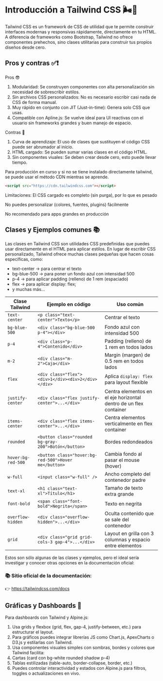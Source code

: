 # Introducción a Tailwind CSS 🌬️🍃

Tailwind CSS es un framework de CSS de utilidad que te permite construir interfaces modernas y responsivas rápidamente, directamente en tu HTML. A diferencia de frameworks como Bootstrap, Tailwind no ofrece componentes prehechos, sino clases utilitarias para construir tus propios diseños desde cero.

## Pros y contras ✅❗

Pros 😎
1. Modularidad: Se construyen componentes con alta personalización sin necesidad de sobrescribir estilos.
2. Sin archivos CSS personalizados: No es necesario escribir casi nada de CSS de forma manual.
3. Muy rápido en conjunto con JIT (Just-in-time): Genera solo CSS que usas.
4. Compatible con Apline.js: Se vuelve ideal para UI reactivas con el usuario sin frameworks grandes y buen manejo de espacio.

Contras 🤨
1. Curva de aprendizaje: El uso de clases que sustituyen el código CSS puede ser abrumador al inicio.
2. HTML cargado: Se pueden sumar varias clases en el código HTML.
3. Sin componentes viuales: Se deben crear desde cero, esto puede llevar tiempo.

Para producción en curso y si no se tiene instalado directamente tailwind, se puede usar el método CDN mientras se aprende.

```html
<script src="https://cdn.tailwindcss.com"></script>
```

Limitaciones:
El CSS cargado es completo (sin purga), por lo que es pesado

No puedes personalizar (colores, fuentes, plugins) fácilmente

No recomendado para apps grandes en producción

## Clases y Ejemplos comunes 📚
Las clases en Tailwind CSS son utilidades CSS predefinidas que puedes usar directamente en el HTML para aplicar estilos. En lugar de escribir CSS personalizado, Tailwind ofrece muchas clases pequeñas que hacen cosas específicas, como:

* text-center → para centrar el texto
* bg-blue-500 → para poner un fondo azul con intensidad 500
* p-4 → para aplicar padding (relleno) de 1 rem (espaciado)
* flex → para aplicar display: flex;
* y muchas más...

| Clase Tailwind     | Ejemplo en código                                    | Uso común                                                         |
| ------------------ | ---------------------------------------------------- | ----------------------------------------------------------------- |
| `text-center`      | `<p class="text-center">Texto</p>`                   | Centrar el texto                                                  |
| `bg-blue-500`      | `<div class="bg-blue-500 p-4"></div>`                | Fondo azul con intensidad 500                                     |
| `p-4`              | `<div class="p-4">Contenido</div>`                   | Padding (relleno) de 1 rem en todos lados                         |
| `m-2`              | `<div class="m-2">Caja</div>`                        | Margin (margen) de 0.5 rem en todos lados                         |
| `flex`             | `<div class="flex"><div>1</div><div>2</div></div>`   | Aplica `display: flex` para layout flexible                       |
| `justify-center`   | `<div class="flex justify-center">...</div>`         | Centra elementos en el eje horizontal dentro de un flex container |
| `items-center`     | `<div class="flex items-center">...</div>`           | Centra elementos verticalmente en flex container                  |
| `rounded`          | `<button class="rounded bg-gray-200">Botón</button>` | Bordes redondeados                                                |
| `hover:bg-red-500` | `<button class="hover:bg-red-500">Hover me</button>` | Cambia fondo al pasar el mouse (hover)                            |
| `w-full`           | `<input class="w-full" />`                           | Ancho completo del contenedor padre                               |
| `text-xl`          | `<h1 class="text-xl">Título</h1>`                    | Tamaño de texto extra grande                                      |
| `font-bold`        | `<span class="font-bold">Negrita</span>`             | Texto en negrita                                                  |
| `overflow-hidden`  | `<div class="overflow-hidden">...</div>`             | Oculta contenido que se sale del contenedor                       |
| `grid`             | `<div class="grid grid-cols-3 gap-4">...</div>`      | Layout en grilla con 3 columnas y espacio entre elementos         |


Estos son sólo algunas de las clases y ejemplos, pero el ideal sería investigar y conocer otras opciones en la documentación oficial:

### 📚 Sitio oficial de la documentación:

👉 https://tailwindcss.com/docs


## Gráficas y Dashboards 📶

Para dashboards con Tailwind y Alpine.js:

1. Usa grids y flexbox (grid, flex, gap-4, justify-between, etc.) para estructurar el layout.
2. Para gráficos puedes integrar librerías JS como Chart.js, ApexCharts o D3.js y estilarlas con Tailwind.
3. Usa componentes visuales simples con sombras, bordes y colores que Tailwind facilita:
4. Cartas (card con bg-white rounded shadow p-4)
5. Tablas estilizadas (table-auto, border-collapse, border, etc.)
6. Puedes controlar interactividad y estados con Alpine.js para filtros, toggles o actualizaciones en vivo.

